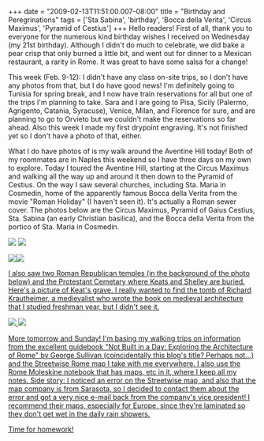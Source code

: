 +++
date = "2009-02-13T11:51:00.007-08:00"
title = "Birthday and Peregrinations"
tags = ['Sta Sabina', 'birthday', 'Bocca della Verita', 'Circus Maximus', 'Pyramid of Cestius']
+++
Hello readers!  First of all, thank you to everyone for the numerous kind birthday wishes I received on Wednesday (my 21st birthday).  Although I didn't do much to celebrate, we did bake a pear crisp that only burned a little bit, and went out for dinner to a Mexican restaurant, a rarity in Rome.  It was great to have some salsa for a change!

This week (Feb. 9-12):  I didn't have any class on-site trips, so I don't have any photos from that, but I do have good news!  I'm definitely going to Tunisia for spring break, and I now have train reservations for all but one of the trips I'm planning to take.  Sara and I are going to Pisa, Sicily (Palermo, Agrigento, Catania, Syracuse), Venice, Milan, and Florence for sure, and are planning to go to Orvieto but we couldn't make the reservations so far ahead.  Also this week I made my first drypoint engraving.  It's not finished yet so I don't have a photo of that, either.

What I do have photos of is my walk around the Aventine Hill today!  Both of my roommates are in Naples this weekend so I have three days on my own to explore.  Today I toured the Aventine Hill, starting at the Circus Maximus and walking all the way up and around it then down to the Pyramid of Cestius.  On the way I saw several churches, including Sta. Maria in Cosmedin, home of the apparently famous Bocca della Verita from the movie "Roman Holiday" (I haven't seen it).  It's actually a Roman sewer cover.  The photos below are the Circus Maximus, Pyramid of Gaius Cestius, Sta. Sabina (an early Christian basilica), and the Bocca della Verita from the portico of Sta. Maria in Cosmedin.

<img src="http://3.bp.blogspot.com/_BPRHjFkCSTM/SZXSpV_Gu7I/AAAAAAAAFMo/-7H1nyTfLcs/s1600-h/IMG_0904.JPG"/> <img src="http://2.bp.blogspot.com/_BPRHjFkCSTM/SZXTZ9WjswI/AAAAAAAAFNI/jMuhl1fSdzQ/s1600-h/IMG_0981.JPG"/>

<span style="text-decoration: underline;">

</span><img src="http://2.bp.blogspot.com/_BPRHjFkCSTM/SZXTNk-QtkI/AAAAAAAAFNA/-NrJ3nl4XLU/s1600-h/IMG_0958.JPG"/><img src="http://3.bp.blogspot.com/_BPRHjFkCSTM/SZXTNpiFshI/AAAAAAAAFM4/BUhVb8aqww0/s1600-h/IMG_0919.JPG"/>

I also saw two Roman Republican temples (in the background of the photo below) and the Protestant Cemetary where Keats and Shelley are buried.    Here's a picture of Keat's grave.  I really wanted to find the tomb of Richard Krautheimer, a medievalist who wrote the book on medieval architecture that I studied freshman year, but I didn't see it.

 <img src="http://4.bp.blogspot.com/_BPRHjFkCSTM/SZXSpfdb1lI/AAAAAAAAFMw/KDUaQ-6GIKk/s1600-h/IMG_0917.JPG"/> <img src="http://3.bp.blogspot.com/_BPRHjFkCSTM/SZXTZ-D8OfI/AAAAAAAAFNQ/_2d-FfLtrLk/s1600-h/IMG_0983.JPG"/>

More tomorrow and Sunday!  I'm basing my walking trips on information from the excellent guidebook "Not Built in a Day: Exploring the Architecture of Rome" by George Sullivan (coincidentally this blog's title?  Perhaps not...) and the Streetwise Rome map I take with me everywhere.  I also use the Rome Moleskine notebook that has maps, etc in it, where I keep all my notes.  Side story:  I noticed an error on the Streetwise map, and also that the map company is from Sarasota, so I decided to contact them about the error and got a very nice e-mail back from the company's vice president!  I recommend their maps, especially for Europe, since they're laminated so they don't get wet in the daily rain showers.

Time for homework!

